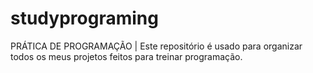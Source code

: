 # studyprograming
PRÁTICA DE PROGRAMAÇÃO | 
Este repositório é usado para organizar todos os meus projetos feitos para treinar programação.
